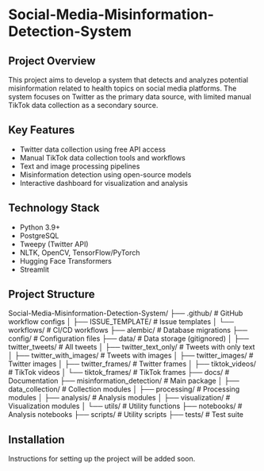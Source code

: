 # Social-Media-Misinformation-Detection-System

## Project Overview
This project aims to develop a system that detects and analyzes potential misinformation related to health topics on social media platforms. The system focuses on Twitter as the primary data source, with limited manual TikTok data collection as a secondary source.

## Key Features
- Twitter data collection using free API access
- Manual TikTok data collection tools and workflows
- Text and image processing pipelines
- Misinformation detection using open-source models
- Interactive dashboard for visualization and analysis

## Technology Stack
- Python 3.9+
- PostgreSQL
- Tweepy (Twitter API)
- NLTK, OpenCV, TensorFlow/PyTorch
- Hugging Face Transformers
- Streamlit

## Project Structure

Social-Media-Misinformation-Detection-System/
├── .github/                       # GitHub workflow configs
│   ├── ISSUE_TEMPLATE/            # Issue templates
│   └── workflows/                 # CI/CD workflows
├── alembic/                       # Database migrations
├── config/                        # Configuration files
├── data/                          # Data storage (gitignored)
│   ├── twitter_tweets/            # All tweets
│   ├── twitter_text_only/         # Tweets with only text
│   ├── twitter_with_images/       # Tweets with images
│   ├── twitter_images/            # Twitter images
│   ├── twitter_frames/            # Twitter frames
│   ├── tiktok_videos/             # TikTok videos
│   └── tiktok_frames/             # TikTok frames
├── docs/                          # Documentation
├── misinformation_detection/      # Main package
│   ├── data_collection/           # Collection modules
│   ├── processing/                # Processing modules
│   ├── analysis/                  # Analysis modules
│   ├── visualization/             # Visualization modules
│   └── utils/                     # Utility functions
├── notebooks/                     # Analysis notebooks
├── scripts/                       # Utility scripts
├── tests/                         # Test suite


## Installation
Instructions for setting up the project will be added soon.
